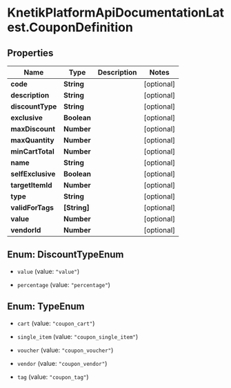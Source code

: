 # KnetikPlatformApiDocumentationLatest.CouponDefinition

## Properties
Name | Type | Description | Notes
------------ | ------------- | ------------- | -------------
**code** | **String** |  | [optional] 
**description** | **String** |  | [optional] 
**discountType** | **String** |  | [optional] 
**exclusive** | **Boolean** |  | [optional] 
**maxDiscount** | **Number** |  | [optional] 
**maxQuantity** | **Number** |  | [optional] 
**minCartTotal** | **Number** |  | [optional] 
**name** | **String** |  | [optional] 
**selfExclusive** | **Boolean** |  | [optional] 
**targetItemId** | **Number** |  | [optional] 
**type** | **String** |  | [optional] 
**validForTags** | **[String]** |  | [optional] 
**value** | **Number** |  | [optional] 
**vendorId** | **Number** |  | [optional] 


<a name="DiscountTypeEnum"></a>
## Enum: DiscountTypeEnum


* `value` (value: `"value"`)

* `percentage` (value: `"percentage"`)




<a name="TypeEnum"></a>
## Enum: TypeEnum


* `cart` (value: `"coupon_cart"`)

* `single_item` (value: `"coupon_single_item"`)

* `voucher` (value: `"coupon_voucher"`)

* `vendor` (value: `"coupon_vendor"`)

* `tag` (value: `"coupon_tag"`)




